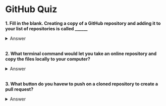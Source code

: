 # GitHub Quiz

**1. Fill in the blank. Creating a copy of a GitHub repository and adding it to your list of repositories is called ______**


<details>
    <summary>Answer</summary>
    <b><u><i>Forking</i></u></b>
</details>
</br>

**2. What terminal command would let you take an online repository and copy the files locally to your computer?**

<details>
    <summary>Answer</summary>
    <b><u><i>git clone [URL]</i></u></b>
</details>
</br>

**3. What button do you havew to push on a cloned repository to create a pull request?**

<details>
    <summary>Answer</summary>
    <b><u><i>"Contribute"</i></u></b>
</details>
</br>
